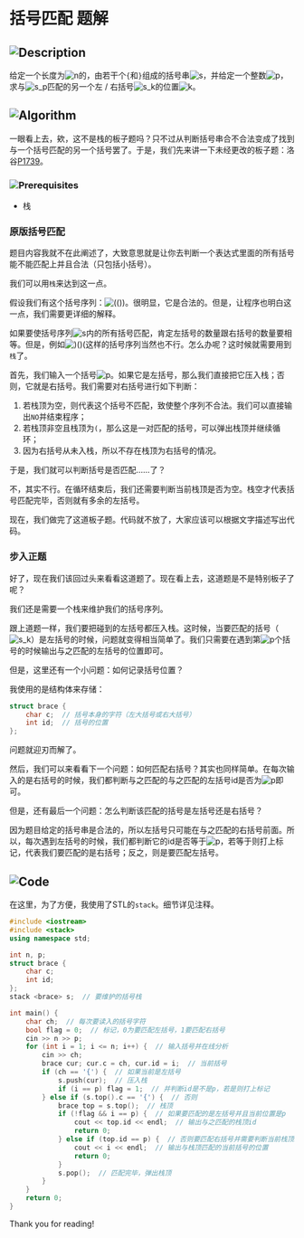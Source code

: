# 括号匹配 题解

## <img src="https://www.zhihu.com/equation?tex=Description" alt="Description" class="ee_img tr_noresize" eeimg="1">

给定一个长度为<img src="https://www.zhihu.com/equation?tex=n" alt="n" class="ee_img tr_noresize" eeimg="1">的，由若干个`{`和`}`组成的括号串<img src="https://www.zhihu.com/equation?tex=s" alt="s" class="ee_img tr_noresize" eeimg="1">，并给定一个整数<img src="https://www.zhihu.com/equation?tex=p" alt="p" class="ee_img tr_noresize" eeimg="1">，求与<img src="https://www.zhihu.com/equation?tex=s_p" alt="s_p" class="ee_img tr_noresize" eeimg="1">匹配的另一个左 / 右括号<img src="https://www.zhihu.com/equation?tex=s_k" alt="s_k" class="ee_img tr_noresize" eeimg="1">的位置<img src="https://www.zhihu.com/equation?tex=k" alt="k" class="ee_img tr_noresize" eeimg="1">。

## <img src="https://www.zhihu.com/equation?tex=Algorithm" alt="Algorithm" class="ee_img tr_noresize" eeimg="1">

一眼看上去，欸，这不是栈的板子题吗？只不过从判断括号串合不合法变成了找到与一个括号匹配的另一个括号罢了。于是，我们先来讲一下未经更改的板子题：洛谷[P1739](https://www.luogu.com.cn/problem/P1739)。

### <img src="https://www.zhihu.com/equation?tex=Prerequisites" alt="Prerequisites" class="ee_img tr_noresize" eeimg="1">

- 栈

### 原版括号匹配

题目内容我就不在此阐述了，大致意思就是让你去判断一个表达式里面的所有括号能不能匹配上并且合法（只包括小括号）。

我们可以用`栈`来达到这一点。

假设我们有这个括号序列：<img src="https://www.zhihu.com/equation?tex=(())" alt="(())" class="ee_img tr_noresize" eeimg="1">。很明显，它是合法的。但是，让程序也明白这一点，我们需要更详细的解释。

如果要使括号序列<img src="https://www.zhihu.com/equation?tex=s" alt="s" class="ee_img tr_noresize" eeimg="1">内的所有括号匹配，肯定左括号的数量跟右括号的数量要相等。但是，例如<img src="https://www.zhihu.com/equation?tex=)()(" alt=")()(" class="ee_img tr_noresize" eeimg="1">这样的括号序列当然也不行。怎么办呢？这时候就需要用到`栈`了。

首先，我们输入一个括号<img src="https://www.zhihu.com/equation?tex=p" alt="p" class="ee_img tr_noresize" eeimg="1">。如果它是左括号，那么我们直接把它压入栈；否则，它就是右括号。我们需要对右括号进行如下判断：

1. 若栈顶为空，则代表这个括号不匹配，致使整个序列不合法。我们可以直接输出`NO`并结束程序；
2. 若栈顶非空且栈顶为`(`，那么这是一对匹配的括号，可以弹出栈顶并继续循环；
3. 因为右括号从未入栈，所以不存在栈顶为右括号的情况。

于是，我们就可以判断括号是否匹配……了？

不，其实不行。在循环结束后，我们还需要判断当前栈顶是否为空。栈空才代表括号匹配完毕，否则就有多余的左括号。

现在，我们做完了这道板子题。代码就不放了，大家应该可以根据文字描述写出代码。

### 步入正题

好了，现在我们该回过头来看看这道题了。现在看上去，这道题是不是特别板子了呢？

我们还是需要一个栈来维护我们的括号序列。

跟上道题一样，我们要把碰到的左括号都压入栈。这时候，当要匹配的括号（<img src="https://www.zhihu.com/equation?tex=s_k" alt="s_k" class="ee_img tr_noresize" eeimg="1">）是左括号的时候，问题就变得相当简单了。我们只需要在遇到第<img src="https://www.zhihu.com/equation?tex=p" alt="p" class="ee_img tr_noresize" eeimg="1">个括号的时候输出与之匹配的左括号的位置即可。

但是，这里还有一个小问题：如何记录括号位置？

我使用的是结构体来存储：

```cpp
struct brace {
    char c;  // 括号本身的字符（左大括号或右大括号）
    int id;  // 括号的位置
};
```

问题就迎刃而解了。

然后，我们可以来看看下一个问题：如何匹配右括号？其实也同样简单。在每次输入的是右括号的时候，我们都判断与之匹配的与之匹配的左括号id是否为<img src="https://www.zhihu.com/equation?tex=p" alt="p" class="ee_img tr_noresize" eeimg="1">即可。

但是，还有最后一个问题：怎么判断该匹配的括号是左括号还是右括号？

因为题目给定的括号串是合法的，所以左括号只可能在与之匹配的右括号前面。所以，每次遇到左括号的时候，我们都判断它的id是否等于<img src="https://www.zhihu.com/equation?tex=p" alt="p" class="ee_img tr_noresize" eeimg="1">，若等于则打上标记，代表我们要匹配的是右括号；反之，则是要匹配左括号。

## <img src="https://www.zhihu.com/equation?tex=Code" alt="Code" class="ee_img tr_noresize" eeimg="1">

在这里，为了方便，我使用了STL的`stack`。细节详见注释。

```cpp
#include <iostream>
#include <stack>
using namespace std;

int n, p;
struct brace {
    char c;
    int id;
};
stack <brace> s;  // 要维护的括号栈

int main() {
    char ch;  // 每次要读入的括号字符
    bool flag = 0;  // 标记，0为要匹配左括号，1要匹配右括号
    cin >> n >> p;
    for (int i = 1; i <= n; i++) {  // 输入括号并在线分析
        cin >> ch;
        brace cur; cur.c = ch, cur.id = i;  // 当前括号
        if (ch == '{') {  // 如果当前是左括号
            s.push(cur);  // 压入栈
            if (i == p) flag = 1;  // 并判断id是不是p，若是则打上标记
        } else if (s.top().c == '{') {  // 否则
            brace top = s.top();  // 栈顶
            if (!flag && i == p) {  // 如果要匹配的是左括号并且当前位置是p
                cout << top.id << endl;  // 输出与之匹配的栈顶id
                return 0;
            } else if (top.id == p) {  // 否则要匹配右括号并需要判断当前栈顶id是不是p
                cout << i << endl;  // 输出与栈顶匹配的当前括号的位置
                return 0;
            }
            s.pop();  // 匹配完毕，弹出栈顶
        }
    }
    return 0;
}
```

Thank you for reading!

```